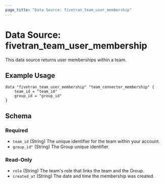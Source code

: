 ```yaml
---
page_title: "Data Source: fivetran_team_user_membership"
---
```


# Data Source: fivetran_team_user_membership

This data source returns user memberships within a team.

## Example Usage

```hcl
data "fivetran_team_user_membership" "team_connector_membership" {
	team_id = "team_id"
	group_id = "group_id"
}
```

<!-- schema generated by tfplugindocs -->
## Schema

### Required

- `team_id` (String) The unique identifier for the team within your account.
- `group_id"` (String) The Group unique identifier.

### Read-Only

- `role` (String) The team's role that links the team and the Group.
- `created_at` (String) The date and time the membership was created.